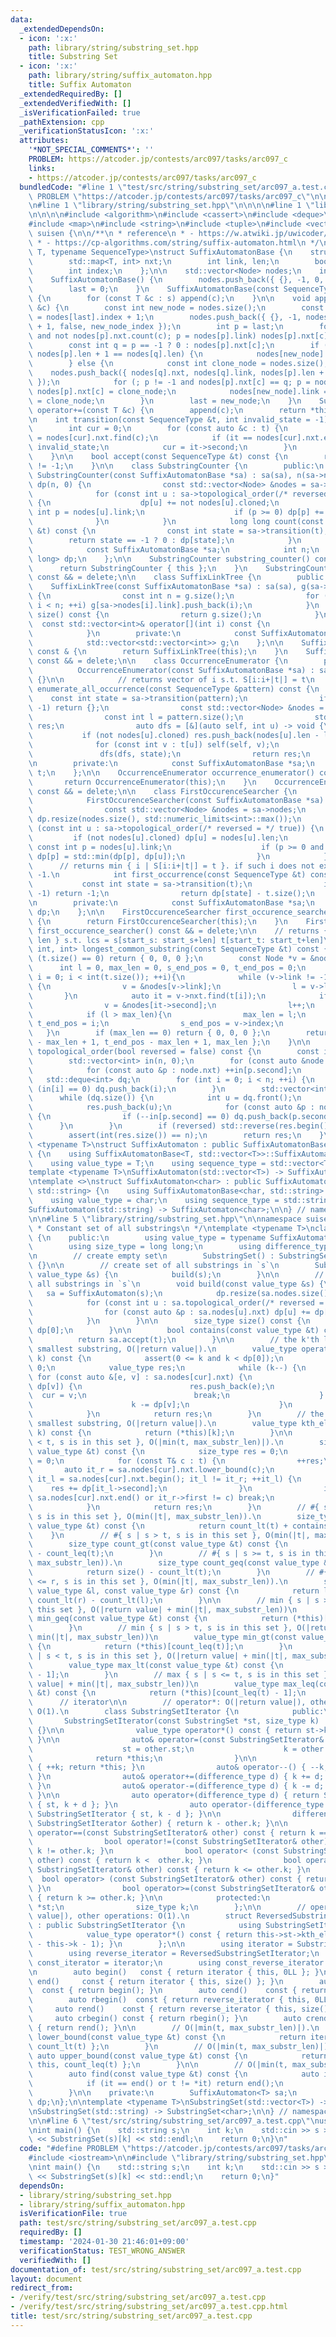 ```yaml
---
data:
  _extendedDependsOn:
  - icon: ':x:'
    path: library/string/substring_set.hpp
    title: Substring Set
  - icon: ':x:'
    path: library/string/suffix_automaton.hpp
    title: Suffix Automaton
  _extendedRequiredBy: []
  _extendedVerifiedWith: []
  _isVerificationFailed: true
  _pathExtension: cpp
  _verificationStatusIcon: ':x:'
  attributes:
    '*NOT_SPECIAL_COMMENTS*': ''
    PROBLEM: https://atcoder.jp/contests/arc097/tasks/arc097_c
    links:
    - https://atcoder.jp/contests/arc097/tasks/arc097_c
  bundledCode: "#line 1 \"test/src/string/substring_set/arc097_a.test.cpp\"\n#define\
    \ PROBLEM \"https://atcoder.jp/contests/arc097/tasks/arc097_c\"\n\n#include <iostream>\n\
    \n#line 1 \"library/string/substring_set.hpp\"\n\n\n\n#line 1 \"library/string/suffix_automaton.hpp\"\
    \n\n\n\n#include <algorithm>\n#include <cassert>\n#include <deque>\n#include <limits>\n\
    #include <map>\n#include <string>\n#include <tuple>\n#include <vector>\n\nnamespace\
    \ suisen {\n\n/**\n * reference\n * - https://w.atwiki.jp/uwicoder/pages/2842.html\n\
    \ * - https://cp-algorithms.com/string/suffix-automaton.html\n */\ntemplate <typename\
    \ T, typename SequenceType>\nstruct SuffixAutomatonBase {\n    struct Node {\n\
    \        std::map<T, int> nxt;\n        int link, len;\n        bool cloned;\n\
    \        int index;\n    };\n\n    std::vector<Node> nodes;\n    int last;\n\n\
    \    SuffixAutomatonBase() {\n        nodes.push_back({ {}, -1, 0, false, -1 });\n\
    \        last = 0;\n    }\n    SuffixAutomatonBase(const SequenceType &s) : SuffixAutomatonBase()\
    \ {\n        for (const T &c : s) append(c);\n    }\n\n    void append(const T\
    \ &c) {\n        const int new_node = nodes.size();\n        const int new_node_index\
    \ = nodes[last].index + 1;\n        nodes.push_back({ {}, -1, nodes[last].len\
    \ + 1, false, new_node_index });\n        int p = last;\n        for (; p != -1\
    \ and not nodes[p].nxt.count(c); p = nodes[p].link) nodes[p].nxt[c] = new_node;\n\
    \        const int q = p == -1 ? 0 : nodes[p].nxt[c];\n        if (p == -1 or\
    \ nodes[p].len + 1 == nodes[q].len) {\n            nodes[new_node].link = q;\n\
    \        } else {\n            const int clone_node = nodes.size();\n        \
    \    nodes.push_back({ nodes[q].nxt, nodes[q].link, nodes[p].len + 1, true, new_node_index\
    \ });\n            for (; p != -1 and nodes[p].nxt[c] == q; p = nodes[p].link)\
    \ nodes[p].nxt[c] = clone_node;\n            nodes[new_node].link = nodes[q].link\
    \ = clone_node;\n        }\n        last = new_node;\n    }\n    SuffixAutomatonBase&\
    \ operator+=(const T &c) {\n        append(c);\n        return *this;\n    }\n\
    \n    int transition(const SequenceType &t, int invalid_state = -1) const {\n\
    \        int cur = 0;\n        for (const auto &c : t) {\n            auto it\
    \ = nodes[cur].nxt.find(c);\n            if (it == nodes[cur].nxt.end()) return\
    \ invalid_state;\n            cur = it->second;\n        }\n        return cur;\n\
    \    }\n\n    bool accept(const SequenceType &t) const {\n        return transition(t)\
    \ != -1;\n    }\n\n    class SubstringCounter {\n        public:\n           \
    \ SubstringCounter(const SuffixAutomatonBase *sa) : sa(sa), n(sa->nodes.size()),\
    \ dp(n, 0) {\n                const std::vector<Node> &nodes = sa->nodes;\n  \
    \              for (const int u : sa->topological_order(/* reversed = */ true))\
    \ {\n                    dp[u] += not nodes[u].cloned;\n                    const\
    \ int p = nodes[u].link;\n                    if (p >= 0) dp[p] += dp[u];\n  \
    \              }\n            }\n            long long count(const SequenceType\
    \ &t) const {\n                const int state = sa->transition(t);\n        \
    \        return state == -1 ? 0 : dp[state];\n            }\n        private:\n\
    \            const SuffixAutomatonBase *sa;\n            int n;\n            std::vector<long\
    \ long> dp;\n    };\n\n    SubstringCounter substring_counter() const & {\n  \
    \      return SubstringCounter { this };\n    }\n    SubstringCounter substring_counter()\
    \ const && = delete;\n\n    class SuffixLinkTree {\n        public:\n        \
    \    SuffixLinkTree(const SuffixAutomatonBase *sa) : sa(sa), g(sa->nodes.size())\
    \ {\n                const int n = g.size();\n                for (int i = 1;\
    \ i < n; ++i) g[sa->nodes[i].link].push_back(i);\n            }\n            int\
    \ size() const {\n                return g.size();\n            }\n          \
    \  const std::vector<int>& operator[](int i) const {\n                return g[i];\n\
    \            }\n        private:\n            const SuffixAutomatonBase *sa;\n\
    \            std::vector<std::vector<int>> g;\n    };\n\n    SuffixLinkTree suffix_link_tree()\
    \ const & {\n        return SuffixLinkTree(this);\n    }\n    SuffixLinkTree suffix_link_tree()\
    \ const && = delete;\n\n    class OccurrenceEnumerator {\n        public:\n  \
    \          OccurrenceEnumerator(const SuffixAutomatonBase *sa) : sa(sa), t(sa->suffix_link_tree())\
    \ {}\n\n            // returns vector of i s.t. S[i:i+|t|] = t\n            std::vector<int>\
    \ enumerate_all_occurrence(const SequenceType &pattern) const {\n            \
    \    const int state = sa->transition(pattern);\n                if (state ==\
    \ -1) return {};\n                const std::vector<Node> &nodes = sa->nodes;\n\
    \                const int l = pattern.size();\n                std::vector<int>\
    \ res;\n                auto dfs = [&](auto self, int u) -> void {\n         \
    \           if (not nodes[u].cloned) res.push_back(nodes[u].len - l);\n      \
    \              for (const int v : t[u]) self(self, v);\n                };\n \
    \               dfs(dfs, state);\n                return res;\n            }\n\
    \n        private:\n            const SuffixAutomatonBase *sa;\n            SuffixLinkTree\
    \ t;\n    };\n\n    OccurrenceEnumerator occurrence_enumerator() const & {\n \
    \       return OccurrenceEnumerator(this);\n    }\n    OccurrenceEnumerator occurrence_enumerator()\
    \ const && = delete;\n\n    class FirstOccurenceSearcher {\n        public:\n\
    \            FirstOccurenceSearcher(const SuffixAutomatonBase *sa) : sa(sa) {\n\
    \                const std::vector<Node> &nodes = sa->nodes;\n               \
    \ dp.resize(nodes.size(), std::numeric_limits<int>::max());\n                for\
    \ (const int u : sa->topological_order(/* reversed = */ true)) {\n           \
    \         if (not nodes[u].cloned) dp[u] = nodes[u].len;\n                   \
    \ const int p = nodes[u].link;\n                    if (p >= 0 and nodes[p].cloned)\
    \ dp[p] = std::min(dp[p], dp[u]);\n                }\n            }\n\n      \
    \      // returns min { i | S[i:i+|t|] = t }. if such i does not exist, returns\
    \ -1.\n            int first_occurrence(const SequenceType &t) const {\n     \
    \           const int state = sa->transition(t);\n                if (state ==\
    \ -1) return -1;\n                return dp[state] - t.size();\n            }\n\
    \n        private:\n            const SuffixAutomatonBase *sa;\n            std::vector<int>\
    \ dp;\n    };\n\n    FirstOccurenceSearcher first_occurence_searcher() const &\
    \ {\n        return FirstOccurenceSearcher(this);\n    }\n    FirstOccurenceSearcher\
    \ first_occurence_searcher() const && = delete;\n\n    // returns { start_s, start_t,\
    \ len } s.t. lcs = s[start_s: start_s+len] t[start_t: start_t+len]\n    std::tuple<int,\
    \ int, int> longest_common_substring(const SequenceType &t) const {\n        if\
    \ (t.size() == 0) return { 0, 0, 0 };\n        const Node *v = &nodes[0];\n  \
    \      int l = 0, max_len = 0, s_end_pos = 0, t_end_pos = 0;\n        for (int\
    \ i = 0; i < int(t.size()); ++i){\n            while (v->link != -1 and not v->nxt.count(t[i]))\
    \ {\n                v = &nodes[v->link];\n                l = v->len;\n     \
    \       }\n            auto it = v->nxt.find(t[i]);\n            if (it != v->nxt.end()){\n\
    \                v = &nodes[it->second];\n                l++;\n            }\n\
    \            if (l > max_len){\n                max_len = l;\n               \
    \ t_end_pos = i;\n                s_end_pos = v->index;\n            }\n     \
    \   }\n        if (max_len == 0) return { 0, 0, 0 };\n        return { s_end_pos\
    \ - max_len + 1, t_end_pos - max_len + 1, max_len };\n    }\n\n    std::vector<int>\
    \ topological_order(bool reversed = false) const {\n        const int n = nodes.size();\n\
    \        std::vector<int> in(n, 0);\n        for (const auto &node : nodes) {\n\
    \            for (const auto &p : node.nxt) ++in[p.second];\n        }\n     \
    \   std::deque<int> dq;\n        for (int i = 0; i < n; ++i) {\n            if\
    \ (in[i] == 0) dq.push_back(i);\n        }\n        std::vector<int> res;\n  \
    \      while (dq.size()) {\n            int u = dq.front();\n            dq.pop_front();\n\
    \            res.push_back(u);\n            for (const auto &p : nodes[u].nxt)\
    \ {\n                if (--in[p.second] == 0) dq.push_back(p.second);\n      \
    \      }\n        }\n        if (reversed) std::reverse(res.begin(), res.end());\n\
    \        assert(int(res.size()) == n);\n        return res;\n    }\n};\n\ntemplate\
    \ <typename T>\nstruct SuffixAutomaton : public SuffixAutomatonBase<T, std::vector<T>>\
    \ {\n    using SuffixAutomatonBase<T, std::vector<T>>::SuffixAutomatonBase;\n\
    \    using value_type = T;\n    using sequence_type = std::vector<T>;\n};\n\n\
    template <typename T>\nSuffixAutomaton(std::vector<T>) -> SuffixAutomaton<T>;\n\
    \ntemplate <>\nstruct SuffixAutomaton<char> : public SuffixAutomatonBase<char,\
    \ std::string> {\n    using SuffixAutomatonBase<char, std::string>::SuffixAutomatonBase;\n\
    \    using value_type = char;\n    using sequence_type = std::string;\n};\n\n\
    SuffixAutomaton(std::string) -> SuffixAutomaton<char>;\n\n} // namespace suisen\n\
    \n\n#line 5 \"library/string/substring_set.hpp\"\n\nnamespace suisen {\n\n/**\n\
    \ * Constant set of all substrings\n */\ntemplate <typename T>\nclass SubstringSet\
    \ {\n    public:\n        using value_type = typename SuffixAutomaton<T>::sequence_type;\n\
    \        using size_type = long long;\n        using difference_type = size_type;\n\
    \n        // create empty set\n        SubstringSet() : SubstringSet(value_type{})\
    \ {}\n\n        // create set of all substrings in `s`\n        SubstringSet(const\
    \ value_type &s) {\n            build(s);\n        }\n\n        // build set of\
    \ all substrings in `s`\n        void build(const value_type &s) {\n         \
    \   sa = SuffixAutomaton(s);\n            dp.resize(sa.nodes.size(), size_type(1));\n\
    \            for (const int u : sa.topological_order(/* reversed = */true)) {\n\
    \                for (const auto &p : sa.nodes[u].nxt) dp[u] += dp[p.second];\n\
    \            }\n        }\n\n        size_type size() const {\n            return\
    \ dp[0];\n        }\n\n        bool contains(const value_type &t) const {\n  \
    \          return sa.accept(t);\n        }\n\n        // the k'th lexicographically\
    \ smallest substring, O(|return value|).\n        value_type operator[](size_type\
    \ k) const {\n            assert(0 <= k and k < dp[0]);\n            int cur =\
    \ 0;\n            value_type res;\n            while (k--) {\n               \
    \ for (const auto &[e, v] : sa.nodes[cur].nxt) {\n                    if (k <\
    \ dp[v]) {\n                        res.push_back(e);\n                      \
    \  cur = v;\n                        break;\n                    } else {\n  \
    \                      k -= dp[v];\n                    }\n                }\n\
    \            }\n            return res;\n        }\n        // the k'th lexicographically\
    \ smallest substring, O(|return value|).\n        value_type kth_element(size_type\
    \ k) const {\n            return (*this)[k];\n        }\n\n        // #{ s | s\
    \ < t, s is in this set }, O(|min(t, max_substr_len)|).\n        size_type count_lt(const\
    \ value_type &t) const {\n            size_type res = 0;\n            int cur\
    \ = 0;\n            for (const T& c : t) {\n                ++res;\n         \
    \       auto it_r = sa.nodes[cur].nxt.lower_bound(c);\n                for (auto\
    \ it_l = sa.nodes[cur].nxt.begin(); it_l != it_r; ++it_l) {\n                \
    \    res += dp[it_l->second];\n                }\n                if (it_r ==\
    \ sa.nodes[cur].nxt.end() or it_r->first != c) break;\n                cur = it_r->second;\n\
    \            }\n            return res;\n        }\n        // #{ s | s <= t,\
    \ s is in this set }, O(min(|t|, max_substr_len)).\n        size_type count_leq(const\
    \ value_type &t) const {\n            return count_lt(t) + contains(t);\n    \
    \    }\n        // #{ s | s > t, s is in this set }, O(min(|t|, max_substr_len)).\n\
    \        size_type count_gt(const value_type &t) const {\n            return size()\
    \ - count_leq(t);\n        }\n        // #{ s | s >= t, s is in this set }, O(min(|t|,\
    \ max_substr_len)).\n        size_type count_geq(const value_type &t) const {\n\
    \            return size() - count_lt(t);\n        }\n        // #{ s | l <= s\
    \ <= r, s is in this set }, O(min(|t|, max_substr_len)).\n        size_type count_range(const\
    \ value_type &l, const value_type &r) const {\n            return l >= r ? 0 :\
    \ count_lt(r) - count_lt(l);\n        }\n\n        // min { s | s >= t, s is in\
    \ this set }, O(|return value| + min(|t|, max_substr_len))\n        value_type\
    \ min_geq(const value_type &t) const {\n            return (*this)[count_lt(t)];\n\
    \        }\n        // min { s | s > t, s is in this set }, O(|return value| +\
    \ min(|t|, max_substr_len))\n        value_type min_gt(const value_type &t) const\
    \ {\n            return (*this)[count_leq(t)];\n        }\n        // max { s\
    \ | s < t, s is in this set }, O(|return value| + min(|t|, max_substr_len))\n\
    \        value_type max_lt(const value_type &t) const {\n            return (*this)[count_lt(t)\
    \ - 1];\n        }\n        // max { s | s <= t, s is in this set }, O(|return\
    \ value| + min(|t|, max_substr_len))\n        value_type max_leq(const value_type\
    \ &t) const {\n            return (*this)[count_leq(t) - 1];\n        }\n\n  \
    \      // iterator\n\n        // operator*: O(|return value|), other operations:\
    \ O(1).\n        class SubstringSetIterator {\n            public:\n         \
    \       SubstringSetIterator(const SubstringSet *st, size_type k) : st(st), k(k)\
    \ {}\n\n                value_type operator*() const { return st->kth_substring(k);\
    \ }\n\n                auto& operator=(const SubstringSetIterator& other) {\n\
    \                    st = other.st;\n                    k = other.k;\n      \
    \              return *this;\n                }\n\n                auto& operator++()\
    \ { ++k; return *this; }\n                auto& operator--() { --k; return *this;\
    \ }\n                auto& operator+=(difference_type d) { k += d; return *this;\
    \ }\n                auto& operator-=(difference_type d) { k -= d; return *this;\
    \ }\n\n                auto operator+(difference_type d) { return SubstringSetIterator\
    \ { st, k + d }; }\n                auto operator-(difference_type d) { return\
    \ SubstringSetIterator { st, k - d }; }\n\n                difference_type operator-(const\
    \ SubstringSetIterator &other) { return k - other.k; }\n\n                bool\
    \ operator==(const SubstringSetIterator& other) const { return k == other.k; }\n\
    \                bool operator!=(const SubstringSetIterator& other) const { return\
    \ k != other.k; }\n                bool operator< (const SubstringSetIterator&\
    \ other) const { return k <  other.k; }\n                bool operator<=(const\
    \ SubstringSetIterator& other) const { return k <= other.k; }\n              \
    \  bool operator> (const SubstringSetIterator& other) const { return k >  other.k;\
    \ }\n                bool operator>=(const SubstringSetIterator& other) const\
    \ { return k >= other.k; }\n\n            protected:\n                const SubstringSet\
    \ *st;\n                size_type k;\n        };\n\n        // operator*: O(|return\
    \ value|), other operations: O(1).\n        struct ReversedSubstringSetIterator\
    \ : public SubstringSetIterator {\n            using SubstringSetIterator::SubstringSetIterator;\n\
    \            value_type operator*() const { return this->st->kth_element(this->st->size()\
    \ - this->k - 1); }\n        };\n\n        using iterator = SubstringSetIterator;\n\
    \        using reverse_iterator = ReversedSubstringSetIterator;\n        using\
    \ const_iterator = iterator;\n        using const_reverse_iterator = reverse_iterator;\n\
    \n        auto begin()   const { return iterator { this, 0LL }; }\n        auto\
    \ end()     const { return iterator { this, size() }; }\n        auto cbegin()\
    \  const { return begin(); }\n        auto cend()    const { return end(); }\n\
    \        auto rbegin()  const { return reverse_iterator { this, 0LL }; }\n   \
    \     auto rend()    const { return reverse_iterator { this, size() }; }\n   \
    \     auto crbegin() const { return rbegin(); }\n        auto crend()   const\
    \ { return rend(); }\n\n        // O(|min(t, max_substr_len)|).\n        auto\
    \ lower_bound(const value_type &t) const {\n            return iterator { this,\
    \ count_lt(t) };\n        }\n        // O(|min(t, max_substr_len)|).\n       \
    \ auto upper_bound(const value_type &t) const {\n            return iterator {\
    \ this, count_leq(t) };\n        }\n\n        // O(|min(t, max_substr_len)|).\n\
    \        auto find(const value_type &t) const {\n            auto it = lower_bound(t);\n\
    \            if (it == end() or t != *it) return end();\n            return it;\n\
    \        }\n\n    private:\n        SuffixAutomaton<T> sa;\n        std::vector<size_type>\
    \ dp;\n};\n\ntemplate <typename T>\nSubstringSet(std::vector<T>) -> SubstringSet<T>;\n\
    \nSubstringSet(std::string) -> SubstringSet<char>;\n\n} // namespace suisen\n\n\
    \n\n#line 6 \"test/src/string/substring_set/arc097_a.test.cpp\"\nusing suisen::SubstringSet;\n\
    \nint main() {\n    std::string s;\n    int k;\n    std::cin >> s >> k;\n    std::cout\
    \ << SubstringSet(s)[k] << std::endl;\n    return 0;\n}\n"
  code: "#define PROBLEM \"https://atcoder.jp/contests/arc097/tasks/arc097_c\"\n\n\
    #include <iostream>\n\n#include \"library/string/substring_set.hpp\"\nusing suisen::SubstringSet;\n\
    \nint main() {\n    std::string s;\n    int k;\n    std::cin >> s >> k;\n    std::cout\
    \ << SubstringSet(s)[k] << std::endl;\n    return 0;\n}"
  dependsOn:
  - library/string/substring_set.hpp
  - library/string/suffix_automaton.hpp
  isVerificationFile: true
  path: test/src/string/substring_set/arc097_a.test.cpp
  requiredBy: []
  timestamp: '2024-01-30 21:46:01+09:00'
  verificationStatus: TEST_WRONG_ANSWER
  verifiedWith: []
documentation_of: test/src/string/substring_set/arc097_a.test.cpp
layout: document
redirect_from:
- /verify/test/src/string/substring_set/arc097_a.test.cpp
- /verify/test/src/string/substring_set/arc097_a.test.cpp.html
title: test/src/string/substring_set/arc097_a.test.cpp
---
```

